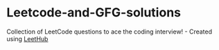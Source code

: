 # Leetcode-and-GFG-solutions
Collection of LeetCode questions to ace the coding interview! - Created using [LeetHub](https://github.com/QasimWani/LeetHub)
